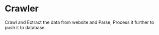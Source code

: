 # Crawler
Crawl and Extract the data from website and Parse, Process it further to push it to database.
